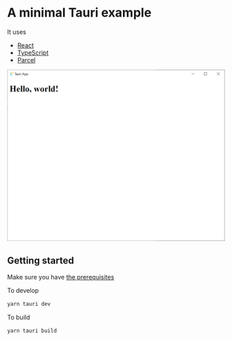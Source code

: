 
# A minimal Tauri example

It uses
- [React](reactjs.org/)
- [TypeScript](https://www.typescriptlang.org/)
- [Parcel](https://parceljs.org/getting-started/webapp/) 

![](./screenshot.png)


## Getting started

Make sure you have [the prerequisites](https://tauri.studio/docs/getting-started/prerequisites)

To develop

```sh
yarn tauri dev
```

To build

```sh
yarn tauri build
```
